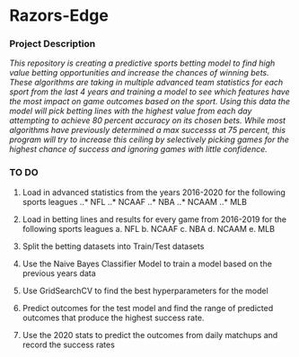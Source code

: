 # Razors-Edge

### Project Description
_This repository is creating a predictive sports betting model to find high value betting opportunities and increase the chances of winning bets. These algorithms are taking in multiple advanced team statistics for each sport from the last 4 years and training a model to see which features have the most impact on game outcomes based on the sport. Using this data the model will pick betting lines with the highest value from each day attempting to achieve 80 percent accuracy on its chosen bets. While most algorithms have previously determined a max successs at 75 percent, this program will try to increase this ceiling by selectively picking games for the highest chance of success and ignoring games with little confidence._
     
### TO DO

  1. Load in advanced statistics from the years 2016-2020 for the following sports leagues
  ..* NFL
  ..* NCAAF
  ..* NBA
  ..* NCAAM
  ..* MLB
      
  2. Load in betting lines and results for every game from 2016-2019 for the following sports leagues
      a. NFL
      b. NCAAF
      c. NBA
      d. NCAAM
      e. MLB
      
  3. Split the betting datasets into Train/Test datasets
  
  4. Use the Naive Bayes Classifier Model to train a model based on the previous years data
  
  5. Use GridSearchCV to find the best hyperparameters for the model
  
  6. Predict outcomes for the test model and find the range of predicted outcomes that produce the highest success rate.
  
  7. Use the 2020 stats to predict the outcomes from daily matchups and record the success rates
